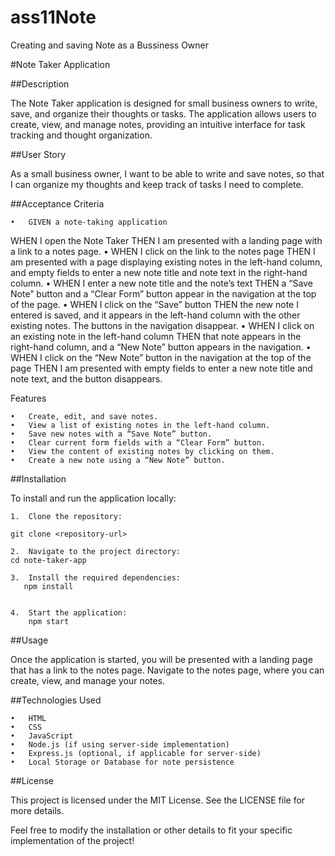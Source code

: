 # ass11Note
Creating and saving Note as a Bussiness Owner

#Note Taker Application

##Description

The Note Taker application is designed for small business owners to write, save, and organize their thoughts or tasks. The application allows users to create, view, and manage notes, providing an intuitive interface for task tracking and thought organization.

##User Story

As a small business owner,
I want to be able to write and save notes,
so that I can organize my thoughts and keep track of tasks I need to complete.

##Acceptance Criteria

	•	GIVEN a note-taking application
WHEN I open the Note Taker
THEN I am presented with a landing page with a link to a notes page.
	•	WHEN I click on the link to the notes page
THEN I am presented with a page displaying existing notes in the left-hand column, and empty fields to enter a new note title and note text in the right-hand column.
	•	WHEN I enter a new note title and the note’s text
THEN a “Save Note” button and a “Clear Form” button appear in the navigation at the top of the page.
	•	WHEN I click on the “Save” button
THEN the new note I entered is saved, and it appears in the left-hand column with the other existing notes. The buttons in the navigation disappear.
	•	WHEN I click on an existing note in the left-hand column
THEN that note appears in the right-hand column, and a “New Note” button appears in the navigation.
	•	WHEN I click on the “New Note” button in the navigation at the top of the page
THEN I am presented with empty fields to enter a new note title and note text, and the button disappears.

Features

	•	Create, edit, and save notes.
	•	View a list of existing notes in the left-hand column.
	•	Save new notes with a “Save Note” button.
	•	Clear current form fields with a “Clear Form” button.
	•	View the content of existing notes by clicking on them.
	•	Create a new note using a “New Note” button.


##Installation

To install and run the application locally:

	1.	Clone the repository:

    git clone <repository-url>

	2.	Navigate to the project directory:
    cd note-taker-app

	3.	Install the required dependencies:
       npm install


	4.	Start the application:
        npm start

##Usage

Once the application is started, you will be presented with a landing page that has a link to the notes page. Navigate to the notes page, where you can create, view, and manage your notes.

##Technologies Used

	•	HTML
	•	CSS
	•	JavaScript
	•	Node.js (if using server-side implementation)
	•	Express.js (optional, if applicable for server-side)
	•	Local Storage or Database for note persistence

##License

This project is licensed under the MIT License. See the LICENSE file for more details.

Feel free to modify the installation or other details to fit your specific implementation of the project!
